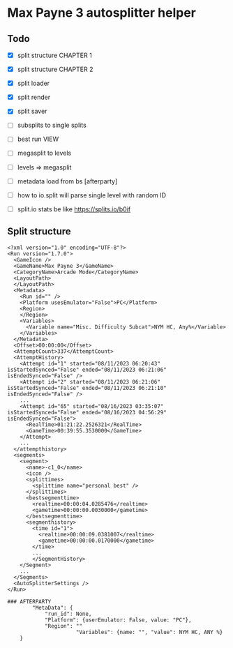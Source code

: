 # Max Payne 3 autosplitter helper 

## Todo

- [x] split structure CHAPTER 1
- [x] split structure CHAPTER 2
- [x] split loader
- [x] split render 
- [x] split saver
- [ ] subsplits to single splits
- [ ] best run VIEW
- [ ] megasplit to levels
- [ ] levels => megasplit
- [ ] metadata load from bs [afterparty]
- [ ] how to io.split will parse single level with random ID
- [ ] split.io stats be like https://splits.io/b0if


## Split structure

```
<?xml version="1.0" encoding="UTF-8"?>
<Run version="1.7.0">
  <GameIcon />
  <GameName>Max Payne 3</GameName>
  <CategoryName>Arcade Mode</CategoryName>
  <LayoutPath>
  </LayoutPath>
  <Metadata>
    <Run id="" />
    <Platform usesEmulator="False">PC</Platform>
    <Region>
    </Region>
    <Variables>
      <Variable name="Misc. Difficulty Subcat">NYM HC, Any%</Variable>
    </Variables>
  </Metadata>
  <Offset>00:00:00</Offset>
  <AttemptCount>337</AttemptCount>
  <AttemptHistory>
    <Attempt id="1" started="08/11/2023 06:20:43" isStartedSynced="False" ended="08/11/2023 06:21:06" isEndedSynced="False" />
    <Attempt id="2" started="08/11/2023 06:21:06" isStartedSynced="False" ended="08/11/2023 06:21:10" isEndedSynced="False" />
    ...
    <Attempt id="65" started="08/16/2023 03:35:07" isStartedSynced="False" ended="08/16/2023 04:56:29" isEndedSynced="False">
      <RealTime>01:21:22.2526321</RealTime>
      <GameTime>00:39:55.3530000</GameTime>
    </Attempt>
    ...
  </attempthistory>
  <segments>
    <segment>
      <name>-c1_0</name>
      <icon />
      <splittimes>
        <splittime name="personal best" />
      </splittimes>
      <bestsegmenttime>
        <realtime>00:00:04.0285476</realtime>
        <gametime>00:00:00.0030000</gametime>
      </bestsegmenttime>
      <segmenthistory>
        <time id="1">
          <realtime>00:00:09.0381007</realtime>
          <gametime>00:00:00.0170000</gametime>
        </time>                        
        ...
        </SegmentHistory>
    </Segment>  
    ...
  </Segments>
  <AutoSplitterSettings />
</Run>

### AFTERPARTY
        "MetaData": {
            "run_id": None,
            "Platform": {userEmulator: False, value: "PC"},
            "Region": ""
                      "Variables": {name: "", "value": NYM HC, ANY %}
    }
